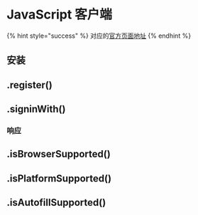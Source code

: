 # JavaScript 客户端

{% hint style="success" %}
对应的[官方页面地址](https://docs.passwordless.dev/guide/frontend/javascript.html)
{% endhint %}

## 安装 <a href="#installation" id="installation"></a>

## .register() <a href="#register" id="register"></a>

## .signinWith() <a href="#signinwith" id="signinwith"></a>

### 响应 <a href="#response" id="response"></a>

## .isBrowserSupported() <a href="#isbrowsersupported" id="isbrowsersupported"></a>

## .isPlatformSupported() <a href="#isplatformsupported" id="isplatformsupported"></a>

## .isAutofillSupported() <a href="#isautofillsupported" id="isautofillsupported"></a>
